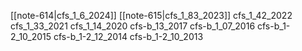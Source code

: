 [[note-614|cfs_1_6_2024]]
[[note-615|cfs_1_83_2023]]
cfs_1_42_2022
cfs_1_33_2021
cfs_1_14_2020
cfs-b_13_2017
cfs-b_1_07_2016
cfs-b_1-2_10_2015
cfs-b_1-2_12_2014
cfs-b_1-2_10_2013